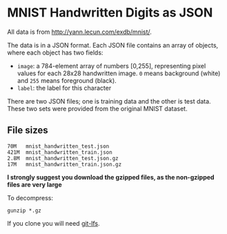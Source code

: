 # MNIST Handwritten Digits as JSON
All data is from http://yann.lecun.com/exdb/mnist/.

The data is in a JSON format. Each JSON file contains an array of objects,
where each object has two fields:

* `image`: a 784-element array of numbers [0,255], representing pixel values
  for each 28x28 handwritten image. `0` means background (white) and `255` means
  foreground (black).
* `label`: the label for this character

There are two JSON files; one is training data and the other is test data.
These two sets were provided from the original MNIST dataset.

## File sizes

    70M   mnist_handwritten_test.json
    421M  mnist_handwritten_train.json
    2.8M  mnist_handwritten_test.json.gz
    17M   mnist_handwritten_train.json.gz

**I strongly suggest you download the gzipped files, as the non-gzipped files
are very large**

To decompress:

    gunzip *.gz

If you clone you will need [git-lfs](https://git-lfs.github.com/).
